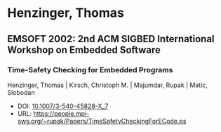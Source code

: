 # Henzinger, Thomas

## EMSOFT 2002: 2nd ACM SIGBED International Workshop on Embedded Software

### Time-Safety Checking for Embedded Programs
Henzinger, Thomas | Kirsch, Christoph M. | Majumdar, Rupak | Matic, Slobodan
* DOI: [10.1007/3-540-45828-X_7](https://doi.org/10.1007/3-540-45828-X_7)
* URL: <https://people.mpi-sws.org/~rupak/Papers/TimeSafetyCheckingForECode.ps>

